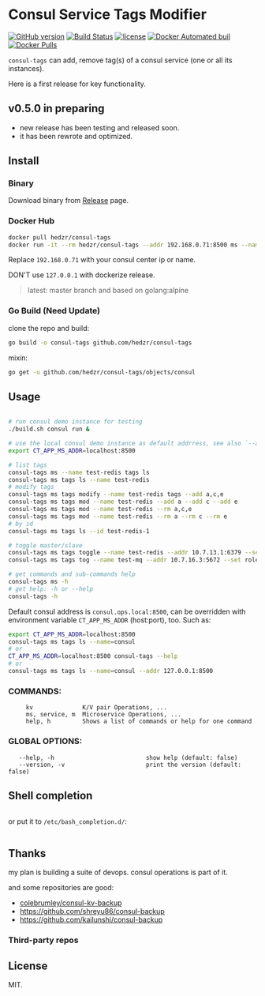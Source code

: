 # Consul Service Tags Modifier

[![GitHub version](https://badge.fury.io/gh/hedzr%2Fconsul-tags.svg)](https://badge.fury.io/gh/hedzr%2Fconsul-tags)
[![Build Status](https://travis-ci.org/hedzr/consul-tags.svg?branch=master)](https://travis-ci.org/hedzr/consul-tags)
[![license](https://img.shields.io/github/license/hedzr/consul-tags.svg)]()
[![Docker Automated buil](https://img.shields.io/docker/automated/hedzr/consul-tags.svg)]()
[![Docker Pulls](https://img.shields.io/docker/pulls/hedzr/consul-tags.svg)]()
<!-- [![GitHub tag](https://img.shields.io/github/tag/hedzr/consul-tags.svg)]() -->
<!-- [![ImageLayers Size](https://img.shields.io/imagelayers/image-size/hedzr/consul-tags/latest.svg)]() -->

`consul-tags` can add, remove tag(s) of a consul service (one or all its instances).

Here is a first release for key functionality.

## v0.5.0 in preparing

- new release has been testing and released soon.
- it has been rewrote and optimized.

## Install

### Binary

Download binary from [Release](../../releases/latest) page.

### Docker Hub

```bash
docker pull hedzr/consul-tags
docker run -it --rm hedzr/consul-tags --addr 192.168.0.71:8500 ms --name test-redis tags ls
```

Replace `192.168.0.71` with your consul center ip or name.

DON'T use `127.0.0.1` with dockerize release.

> latest: master branch and based on golang:alpine


### Go Build (Need Update)

clone the repo and build:

```bash
go build -o consul-tags github.com/hedzr/consul-tags
```

mixin:

```bash
go get -u github.com/hedzr/consul-tags/objects/consul
```


## Usage


```bash

# run consul demo instance for testing
./build.sh consul run &

# use the local consul demo instance as default addrress, see also `--addr` in `consul-tags ms --help`
export CT_APP_MS_ADDR=localhost:8500

# list tags
consul-tags ms --name test-redis tags ls
consul-tags ms tags ls --name test-redis
# modify tags
consul-tags ms tags modify --name test-redis tags --add a,c,e
consul-tags ms tags mod --name test-redis --add a --add c --add e
consul-tags ms tags mod --name test-redis --rm a,c,e
consul-tags ms tags mod --name test-redis --rm a --rm c --rm e
# by id
consul-tags ms tags ls --id test-redis-1

# toggle master/slave
consul-tags ms tags toggle --name test-redis --addr 10.7.13.1:6379 --set role=master --reset role=slave
consul-tags ms tags tog --name test-mq --addr 10.7.16.3:5672 --set role=leader,type=ram --reset role=peer,type=disk

# get commands and sub-commands help
consul-tags ms -h
# get help: -h or --help
consul-tags -h
```

Default consul address is `consul.ops.local:8500`, can be overridden with environment variable `CT_APP_MS_ADDR` (host:port), too. Such as:

```bash
export CT_APP_MS_ADDR=localhost:8500
consul-tags ms tags ls --name=consul
# or
CT_APP_MS_ADDR=localhost:8500 consul-tags --help
# or
consul-tags ms tags ls --name=consul --addr 127.0.0.1:8500
```

### COMMANDS:

```
     kv              K/V pair Operations, ...
     ms, service, m  Microservice Operations, ...
     help, h         Shows a list of commands or help for one command
```

### GLOBAL OPTIONS:

```
   --help, -h                          show help (default: false)
   --version, -v                       print the version (default: false)
```

## Shell completion



```bash

```

or put it to `/etc/bash_completion.d/`:

```bash

```



## Thanks

my plan is building a suite of devops. consul operations is part of it.


and some repositories are good:

- [colebrumley/consul-kv-backup](https://github.com/colebrumley/consul-kv-backup)
- <https://github.com/shreyu86/consul-backup>
- <https://github.com/kailunshi/consul-backup>

### Third-party repos




## License

MIT.




